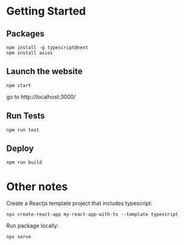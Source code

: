 # Getting Started

## Packages

```
npm install -g typescript@next
npm install axios
```

## Launch the website

```
npm start
```

go to http://localhost:3000/

## Run Tests

```
npm run test
```

## Deploy

```
npm run build
```

# Other notes

Create a Reactjs template project that includes typescript:

```
npx create-react-app my-react-app-with-ts --template typescript
```

Run package locally:

```
npx serve
```